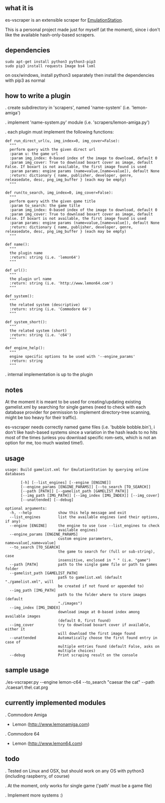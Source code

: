 what it is
----------
es-vscraper is an extensible scraper for [EmulationStation](https://github.com/Aloshi/EmulationStation).

This is a personal project made just for myself (at the moment), since i don't like the available hash-only-based scrapers.

dependencies
------------
~~~~
sudo apt-get install python3 python3-pip3
sudo pip3 install requests Image bs4 lxml
~~~~

on osx/windows, install python3 separately then install the dependencies with pip3 as normal

how to write a plugin
---------------------
. create subdirectory in 'scrapers', named 'name-system' (i.e. 'lemon-amiga')

. implement 'name-system.py' module (i.e. 'scrapers/lemon-amiga.py')

. each plugin must implement the following functions:
~~~~
def run_direct_url(u, img_index=0, img_cover=False):
  """
  perform query with the given direct url
  :param u: the game url
  :param img_index: 0-based index of the image to download, default 0
  :param img_cover: True to download boxart cover as image, default False. If boxart is not available, the first image found is used
  :param params: engine params (name=value,[name=value]), default None
  :return: dictionary { name, publisher, developer, genre, releasedate, desc, png_img_buffer } (each may be empty)
  """

def run(to_search, img_index=0, img_cover=False):
  """
  perform query with the given game title
  :param to_search: the game title
  :param img_index: 0-based index of the image to download, default 0
  :param img_cover: True to download boxart cover as image, default False. If boxart is not available, the first image found is used
  :param params: engine params (name=value,[name=value]), default None
  :return: dictionary { name, publisher, developer, genre, releasedate, desc, png_img_buffer } (each may be empty)
  """

def name():
  """
  the plugin name
  :return: string (i.e. 'lemon64')
  """

def url():
  """
  the plugin url name
  :return: string (i.e. 'http://www.lemon64.com')
  """

def system():
  """
  the related system (descriptive)
  :return: string (i.e. 'Commodore 64')
  """

def system_short():
  """
  the related system (short)
  :return: string (i.e. 'c64')
  """

def engine_help():
  """
  engine specific options to be used with '--engine_params'
  :return: string
  """
~~~~

. internal implementation is up to the plugin

notes
----
At the moment it is meant to be used for creating/updating existing gamelist.xml by searching for single games (need to check with each database provider for permission to implement directory-tree scanning, might be too heavy for their traffic).

es-vscraper needs correctly named game files (i.e. 'bubble bobble.bin'), i don't like hash-based systems since a variation in the hash leads to no hits most of the times (unless you download specific rom-sets, which is not an
option for me, too much wasted time!).

usage
-----
~~~~
usage: Build gamelist.xml for EmulationStation by querying online databases

       [-h] [--list_engines] [--engine [ENGINE]]
       [--engine_params [ENGINE_PARAMS]] [--to_search [TO_SEARCH]]
       [--path [PATH]] [--gamelist_path [GAMELIST_PATH]]
       [--img_path [IMG_PATH]] [--img_index [IMG_INDEX]] [--img_cover]
       [--unattended] [--debug]

optional arguments:
  -h, --help            show this help message and exit
  --list_engines        list the available engines (and their options, if any)
  --engine [ENGINE]     the engine to use (use --list_engines to check
                        available engines)
  --engine_params [ENGINE_PARAMS]
                        custom engine parameters, name=value[,name=value]
  --to_search [TO_SEARCH]
                        the game to search for (full or sub-string), case
                        insensitive, enclosed in " " (i.e. "game")
  --path [PATH]         path to the single game file or path to games folder
  --gamelist_path [GAMELIST_PATH]
                        path to gamelist.xml (default "./gamelist.xml", will
                        be created if not found or appended to)
  --img_path [IMG_PATH]
                        path to the folder where to store images (default
                        "./images")
  --img_index [IMG_INDEX]
                        download image at 0-based index among available images
                        (default 0, first found)
  --img_cover           try to download boxart cover if available, either it
                        will download the first image found
  --unattended          Automatically choose the first found entry in case of
                        multiple entries found (default False, asks on
                        multiple choices)
  --debug               Print scraping result on the console
~~~~

sample usage
------------
./es-vscraper.py --engine lemon-c64 --to_search "caesar the cat" --path ./caesar\ the\ cat.prg

currently implemented modules
-----------------------------
. Commodore Amiga
- Lemon (http://www.lemonamiga.com)

. Commodore 64
- Lemon (http://www.lemon64.com)

todo
----
. Tested on Linux and OSX, but should work on any OS with python3 (including raspberry, of course)

. At the moment, only works for single game ('path' must be a game file)

. Implement more systems :)
